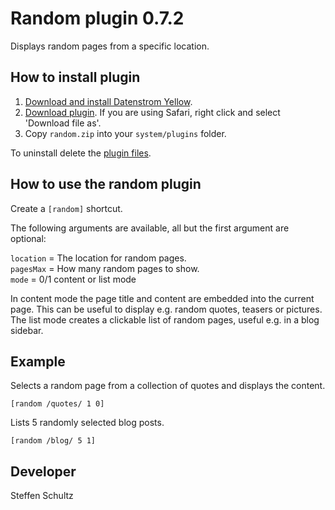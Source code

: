 Random plugin 0.7.2
===================
Displays random pages from a specific location. 

## How to install plugin

1. [Download and install Datenstrom Yellow](https://github.com/datenstrom/yellow/).
2. [Download plugin](https://github.com/schulle4u/yellow-plugins-schulle4u/raw/master/zip/random.zip). If you are using Safari, right click and select 'Download file as'.
3. Copy `random.zip` into your `system/plugins` folder.

To uninstall delete the [plugin files](update.ini).

## How to use the random plugin

Create a `[random]` shortcut. 

The following arguments are available, all but the first argument are optional:

`location` = The location for random pages.  
`pagesMax` = How many random pages to show.  
`mode` = 0/1 content or list mode

In content mode the page title and content are embedded into the current page. This can be useful to display e.g. random quotes, teasers or pictures.  
The list mode creates a clickable list of random pages, useful e.g. in a blog sidebar. 

## Example

Selects a random page from a collection of quotes and displays the content. 

`[random /quotes/ 1 0]`

Lists 5 randomly selected blog posts. 

`[random /blog/ 5 1]`

## Developer

Steffen Schultz
